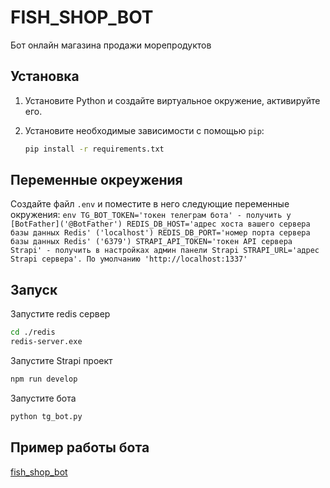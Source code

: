 # FISH_SHOP_BOT

Бот онлайн магазина продажи морепродуктов

## Установка
1. Установите Python и создайте виртуальное окружение, активируйте его.

2. Установите необходимые зависимости с помощью `pip`:
    ```sh
    pip install -r requirements.txt

## Переменные окреужения

Создайте файл `.env` и поместите в него следующие переменные окружения:
    ```env
    TG_BOT_TOKEN='токен телеграм бота' - получить у [BotFather]('@BotFather')
    REDIS_DB_HOST='адрес хоста вашего сервера базы данных Redis' ('localhost')
    REDIS_DB_PORT='номер порта сервера базы данных Redis' ('6379')
    STRAPI_API_TOKEN='токен API сервера Strapi' - получить в настройках админ панели Strapi
    STRAPI_URL='адрес Strapi сервера'. По умолчанию 'http://localhost:1337'
    ```
## Запуск

Запустите redis сервер

```sh
cd ./redis
redis-server.exe
```
Запустите Strapi проект

```sh
npm run develop
```
Запустите бота
```sh
python tg_bot.py
```
## Пример работы бота

[fish_shop_bot](https://github.com/user-attachments/assets/84e4e9d1-2372-49e9-9d0c-5ed1cbcc4a78)
